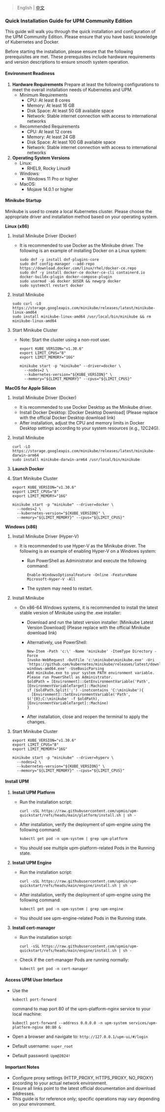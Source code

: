 >  English | [中文](README_zh.md)

### Quick Installation Guide for UPM Community Edition

This guide will walk you through the quick installation and configuration of the UPM Community Edition. Please ensure that you have basic knowledge of Kubernetes and Docker.

Before starting the installation, please ensure that the following prerequisites are met. These prerequisites include hardware requirements and version descriptions to ensure smooth system operation.

#### Environment Readiness

1. **Hardware Requirements** Prepare at least the following configurations to meet the overall installation needs of Kubernetes and UPM.
   - Minimum Requirements
     - CPU: At least 8 cores
     - Memory: At least 16 GB
     - Disk Space: At least 50 GB available space
     - Network: Stable internet connection with access to international networks
   - Recommended Requirements
     - CPU: At least 12 cores
     - Memory: At least 24 GB
     - Disk Space: At least 100 GB available space
     - Network: Stable internet connection with access to international networks
2. **Operating System Versions**
   - Linux:
     - RHEL9, Rocky Linux9
   - Windows:
     - Windows 11 Pro or higher
   - MacOS:
     - Mojave 14.0.1 or higher

#### Minikube Startup

Minikube is used to create a local Kubernetes cluster. Please choose the appropriate driver and installation method based on your operating system.

**Linux (x86)**

1. Install Minikube Driver (Docker)

   - It is recommended to use Docker as the Minikube driver. The following is an example of installing Docker on a Linux system:

     ```
     sudo dnf -y install dnf-plugins-core
     sudo dnf config-manager --add-repo https://download.docker.com/linux/rhel/docker-ce.repo
     sudo dnf -y install docker-ce docker-ce-cli containerd.io docker-buildx-plugin docker-compose-plugin
     sudo usermod -aG docker $USER && newgrp docker
     sudo systemctl restart docker
     ```

2. Install Minikube

   ```
   sudo curl -LO https://storage.googleapis.com/minikube/releases/latest/minikube-linux-amd64
   sudo install minikube-linux-amd64 /usr/local/bin/minikube && rm minikube-linux-amd64
   ```

3. Start Minikube Cluster

   - Note: Start the cluster using a non-root user.

     ```
     export KUBE_VERSION="v1.30.6"
     export LIMIT_CPUS="8"
     export LIMIT_MEMORY="16G"
     
     minikube start -p "minikube" --driver=docker \
       --nodes=2 \
       --kubernetes-version="${KUBE_VERSION}" \
       --memory="${LIMIT_MEMORY}" --cpus="${LIMIT_CPUS}"
     ```

**MacOS for Apple Silicon**

1. Install Minikube Driver (Docker)

   - It is recommended to use Docker Desktop as the Minikube driver.
   - Install Docker Desktop: [Docker Desktop Download] (Please replace with the official Docker Desktop download link)
   - After installation, adjust the CPU and memory limits in Docker Desktop settings according to your system resources (e.g., 12C24G).

2. Install Minikube

   ```
   curl -LO https://storage.googleapis.com/minikube/releases/latest/minikube-darwin-arm64
   sudo install minikube-darwin-arm64 /usr/local/bin/minikube
   ```

3. **Launch Docker**

4. Start Minikube Cluster

   ```
   export KUBE_VERSION="v1.30.6"
   export LIMIT_CPUS="8"
   export LIMIT_MEMORY="16G"
   
   minikube start -p "minikube" --driver=docker \
     --nodes=2 \
     --kubernetes-version="${KUBE_VERSION}" \
     --memory="${LIMIT_MEMORY}" --cpus="${LIMIT_CPUS}"
   ```

**Windows (x86)**

1. Install Minikube Driver (Hyper-V)

   - It is recommended to use Hyper-V as the Minikube driver. The following is an example of enabling Hyper-V on a Windows system:

     - Run PowerShell as Administrator and execute the following command:

       ```
       Enable-WindowsOptionalFeature -Online -FeatureName Microsoft-Hyper-V -All
       ```

     - The system may need to restart.

2. Install Minikube

   - On x86-64 Windows systems, it is recommended to install the latest stable version of Minikube using the .exe installer:

     - Download and run the latest version installer: [Minikube Latest Version Download] (Please replace with the official Minikube download link)

     - Alternatively, use PowerShell:

       ```
       New-Item -Path 'c:\' -Name 'minikube' -ItemType Directory -Force
       Invoke-WebRequest -OutFile 'c:\minikube\minikube.exe' -Uri 'https://github.com/kubernetes/minikube/releases/latest/download/minikube-windows-amd64.exe' -UseBasicParsing
       Add minikube.exe to your system PATH environment variable. Please run PowerShell as Administrator.
       $oldPath = [Environment]::GetEnvironmentVariable('Path', [EnvironmentVariableTarget]::Machine)
       if ($oldPath.Split(';') -inotcontains 'C:\minikube'){
         [Environment]::SetEnvironmentVariable('Path', $('{0};C:\minikube' -f $oldPath), [EnvironmentVariableTarget]::Machine)
       }
       ```

     - After installation, close and reopen the terminal to apply the changes.

3. Start Minikube Cluster

   ```
   export KUBE_VERSION="v1.30.6"
   export LIMIT_CPUS="8"
   export LIMIT_MEMORY="16G"
   
   minikube start -p "minikube" --driver=hyperv \
     --nodes=2 \
     --kubernetes-version="${KUBE_VERSION}" \
     --memory="${LIMIT_MEMORY}" --cpus="${LIMIT_CPUS}"
   ```

#### Install UPM

1. **Install UPM Platform**

   - Run the installation script:

     ```
     curl -sSL https://raw.githubusercontent.com/upmio/upm-quickstart/refs/heads/main/platform/install.sh | sh -
     ```

   - After installation, verify the deployment of upm-engine using the following command:

     ```
     kubectl get pod -n upm-system | grep upm-platform
     ```

   - You should see multiple upm-platform-related Pods in the Running state.

2. **Install UPM Engine**

   - Run the installation script:

     ```
     curl -sSL https://raw.githubusercontent.com/upmio/upm-quickstart/refs/heads/main/engine/install.sh | sh -
     ```

   - After installation, verify the deployment of upm-engine using the following command:

     ```
     kubectl get pod -n upm-system | grep upm-engine
     ```

   - You should see upm-engine-related Pods in the Running state.

3. **Install cert-manager**

   - Run the installation script:

     ```
     curl -sSL https://raw.githubusercontent.com/upmio/upm-quickstart/refs/heads/main/engine/install.sh | sh -
     ```

   - Check if the cert-manager Pods are running normally:

     ```
     kubectl get pod -n cert-manager
     ```

#### Access UPM User Interface

- Use the

  ```
  kubectl port-forward
  ```

  command to map port 80 of the upm-platform-nginx service to your local machine:

  ```
  kubectl port-forward --address 0.0.0.0 -n upm-system services/upm-platform-nginx 80:80 &
  ```

- Open a browser and navigate to: `http://127.0.0.1/upm-ui/#/login`

- Default username: `super_root`

- Default password: `Upm@2024!`

#### Important Notes

- Configure proxy settings (HTTP_PROXY, HTTPS_PROXY, NO_PROXY) according to your actual network environment.
- Ensure all links point to the latest official documentation and download addresses.
- This guide is for reference only; specific operations may vary depending on your environment.

